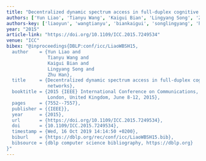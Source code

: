 ```yaml
---
title: "Decentralized dynamic spectrum access in full-duplex cognitive radio networks"
authors: ['Yun Liao', 'Tianyu Wang', 'Kaigui Bian', 'Lingyang Song', 'Zhu Han']
authors-key: ['liaoyun', 'wangtianyu', 'biankaigui', 'songlingyang', 'hanzhu']
year: "2015"
article-link: "https://doi.org/10.1109/ICC.2015.7249534"
venue: "ICC"
bibex: "@inproceedings{DBLP:conf/icc/LiaoWBSH15,
  author    = {Yun Liao and
               Tianyu Wang and
               Kaigui Bian and
               Lingyang Song and
               Zhu Han},
  title     = {Decentralized dynamic spectrum access in full-duplex cognitive radio
               networks},
  booktitle = {2015 {IEEE} International Conference on Communications, {ICC} 2015,
               London, United Kingdom, June 8-12, 2015},
  pages     = {7552--7557},
  publisher = {{IEEE}},
  year      = {2015},
  url       = {https://doi.org/10.1109/ICC.2015.7249534},
  doi       = {10.1109/ICC.2015.7249534},
  timestamp = {Wed, 16 Oct 2019 14:14:50 +0200},
  biburl    = {https://dblp.org/rec/conf/icc/LiaoWBSH15.bib},
  bibsource = {dblp computer science bibliography, https://dblp.org}
}"
---
```

